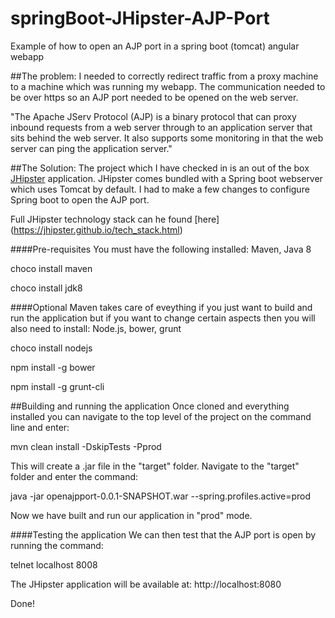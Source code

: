 # springBoot-JHipster-AJP-Port
Example of how to open an AJP port in a spring boot (tomcat) angular webapp

##The problem:
I needed to correctly redirect traffic from a proxy machine to a machine which was running my webapp. The communication needed to be over https so an AJP port needed to be opened on the web server.

"The Apache JServ Protocol (AJP) is a binary protocol that can proxy inbound requests from a web server through to an application server that sits behind the web server. It also supports some monitoring in that the web server can ping the application server."

##The Solution:
The project which I have checked in is an out of the box [JHipster](https://jhipster.github.io/) application. JHipster comes bundled with a Spring boot webserver which uses Tomcat by default. I had to make a few changes to configure Spring boot to open the AJP port.

Full JHipster technology stack can he found [here] (https://jhipster.github.io/tech_stack.html)

####Pre-requisites
You must have the following installed: Maven, Java 8

choco install maven

choco install jdk8

####Optional
Maven takes care of eveything if you just want to build and run the application but if you want to change certain aspects then you will also need to install: Node.js, bower, grunt

choco install nodejs

npm install -g bower

npm install -g grunt-cli

##Building and running the application
Once cloned and everything installed you can navigate to the top level of the project on the command line and enter:

mvn clean install -DskipTests -Pprod

This will create a .jar file in the "target" folder. Navigate to the "target" folder and enter the command:

java -jar openajpport-0.0.1-SNAPSHOT.war --spring.profiles.active=prod

Now we have built and run our application in "prod" mode.

####Testing the application
We can then test that the AJP port is open by running the command:

telnet localhost 8008

The JHipster application will be available at: http://localhost:8080

Done!





